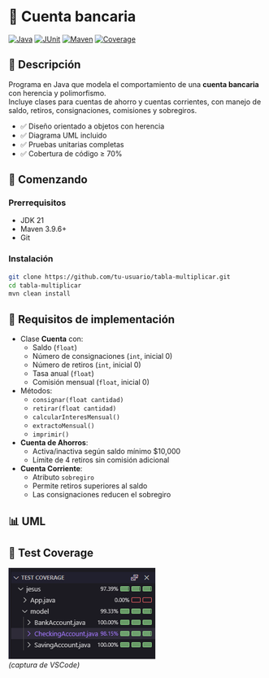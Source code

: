 # 🏦 Cuenta bancaria

[![Java](https://img.shields.io/badge/Java-21-blue?logo=openjdk)](https://www.oracle.com/java/)
[![JUnit](https://img.shields.io/badge/JUnit-5-green?logo=junit5)](https://junit.org/junit5/)
[![Maven](https://img.shields.io/badge/Maven-3.9.6-red?logo=apachemaven)](https://maven.apache.org/)
[![Coverage](https://img.shields.io/badge/Coverage-100%25-brightgreen?logo=codecov)](#)

## 📌 Descripción

Programa en Java que modela el comportamiento de una **cuenta bancaria** con herencia y polimorfismo.  
Incluye clases para cuentas de ahorro y cuentas corrientes, con manejo de saldo, retiros, consignaciones, comisiones y sobregiros.

- ✅ Diseño orientado a objetos con herencia
- ✅ Diagrama UML incluido
- ✅ Pruebas unitarias completas
- ✅ Cobertura de código ≥ 70%

## 🚀 Comenzando

### Prerrequisitos

- JDK 21
- Maven 3.9.6+
- Git

### Instalación

```bash
git clone https://github.com/tu-usuario/tabla-multiplicar.git
cd tabla-multiplicar
mvn clean install
```

## 📝 Requisitos de implementación

- Clase **Cuenta** con:
  - Saldo (`float`)
  - Número de consignaciones (`int`, inicial 0)
  - Número de retiros (`int`, inicial 0)
  - Tasa anual (`float`)
  - Comisión mensual (`float`, inicial 0)
- Métodos:
  - `consignar(float cantidad)`
  - `retirar(float cantidad)`
  - `calcularInteresMensual()`
  - `extractoMensual()`
  - `imprimir()`
- **Cuenta de Ahorros**:
  - Activa/inactiva según saldo mínimo $10,000
  - Límite de 4 retiros sin comisión adicional
- **Cuenta Corriente**:
  - Atributo `sobregiro`
  - Permite retiros superiores al saldo
  - Las consignaciones reducen el sobregiro

## 📊 UML

## 📸 Test Coverage

![Cobertura de tests](./image.png)  
_(captura de VSCode)_
